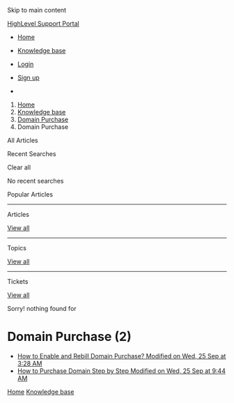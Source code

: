 Skip to main content

[ HighLevel Support Portal ](https://help.gohighlevel.com)

  * [ Home ](/support/home)
  * [ Knowledge base ](/support/solutions)

  * [Login](/support/login)
  * [Sign up](/support/signup)
  * 

  1. [Home](/support/home)
  2. [Knowledge base](/support/solutions)
  3. [Domain Purchase](/support/solutions/155000000165)
  4. Domain Purchase

All  Articles 

Recent Searches

Clear all

No recent searches

Popular Articles

* * *

Articles

[View all](/support/search/solutions)

* * *

Topics

[View all](/support/search/topics)

* * *

Tickets

[View all](/support/search/tickets)

Sorry! nothing found for   

# Domain Purchase (2)

  * [ How to Enable and Rebill Domain Purchase? Modified on Wed, 25 Sep at 3:28 AM  ](/support/solutions/articles/155000003454-how-to-enable-and-rebill-domain-purchase-)
  * [ How to Purchase Domain Step by Step Modified on Wed, 25 Sep at 9:44 AM  ](/support/solutions/articles/155000003610-how-to-purchase-domain-step-by-step)

[Home](/support/home) [Knowledge base](/support/solutions)
